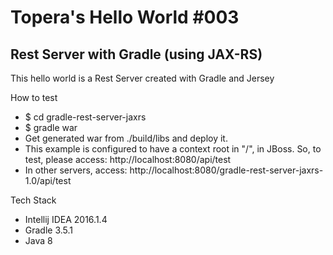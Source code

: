 # Topera's Hello World #003
## Rest Server with Gradle (using JAX-RS)
This hello world is a Rest Server created with Gradle and Jersey

How to test
* $ cd gradle-rest-server-jaxrs
* $ gradle war
* Get generated war from ./build/libs and deploy it.
* This example is configured to have a context root in "/", in JBoss. So, to test, please access: http://localhost:8080/api/test
* In other servers, access: http://localhost:8080/gradle-rest-server-jaxrs-1.0/api/test

Tech Stack
* Intellij IDEA 2016.1.4
* Gradle 3.5.1
* Java 8

